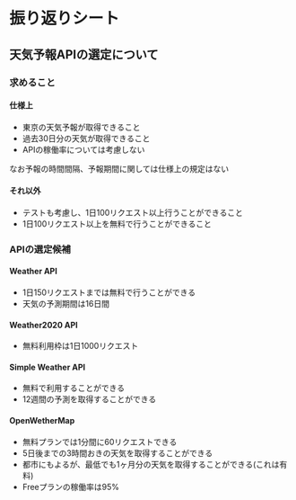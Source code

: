 # 振り返りシート

## 天気予報APIの選定について

### 求めること
#### 仕様上
* 東京の天気予報が取得できること
* 過去30日分の天気が取得できること
* APIの稼働率については考慮しない

なお予報の時間間隔、予報期間に関しては仕様上の規定はない

#### それ以外
* テストも考慮し、1日100リクエスト以上行うことができること
* 1日100リクエスト以上を無料で行うことができること

### APIの選定候補
#### Weather API
* 1日150リクエストまでは無料で行うことができる
* 天気の予測期間は16日間

#### Weather2020 API
* 無料利用枠は1日1000リクエスト

#### Simple Weather API
* 無料で利用することができる
* 12週間の予測を取得することができる

#### OpenWetherMap
* 無料プランでは1分間に60リクエストできる
* 5日後までの3時間おきの天気を取得することができる
* 都市にもよるが、最低でも1ヶ月分の天気を取得することができる(これは有料)
* Freeプランの稼働率は95%
